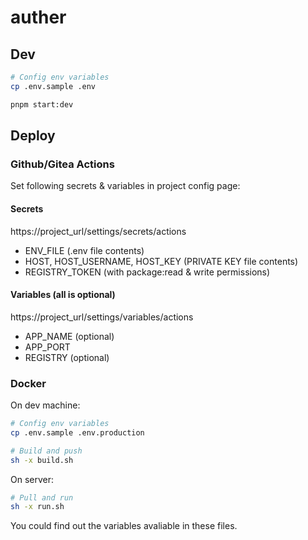 # auther

## Dev

```bash
# Config env variables
cp .env.sample .env

pnpm start:dev
```

## Deploy

### Github/Gitea Actions

Set following secrets & variables in project config page:

#### Secrets

https://project_url/settings/secrets/actions

- ENV_FILE (.env file contents)
- HOST, HOST_USERNAME, HOST_KEY (PRIVATE KEY file contents)
- REGISTRY_TOKEN (with package:read & write permissions)

#### Variables (all is optional)

https://project_url/settings/variables/actions

- APP_NAME (optional)
- APP_PORT
- REGISTRY (optional)

### Docker

On dev machine:

```bash
# Config env variables
cp .env.sample .env.production

# Build and push
sh -x build.sh
```

On server:

```bash
# Pull and run
sh -x run.sh
```

You could find out the variables avaliable in these files.

